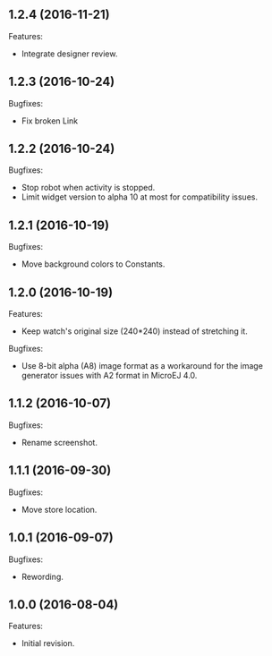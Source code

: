 ## 1.2.4 (2016-11-21)
Features:
  - Integrate designer review.

## 1.2.3 (2016-10-24)
Bugfixes:
  - Fix broken Link
  
## 1.2.2 (2016-10-24)
Bugfixes:
  - Stop robot when activity is stopped.
  - Limit widget version to alpha 10 at most for compatibility issues.
  
## 1.2.1 (2016-10-19)
Bugfixes:
  - Move background colors to Constants.

## 1.2.0 (2016-10-19)
Features:
  - Keep watch's original size (240*240) instead of stretching it.
  
Bugfixes:
  - Use 8-bit alpha (A8) image format as a workaround for the image generator issues with A2 format in MicroEJ 4.0.
  
## 1.1.2 (2016-10-07)
Bugfixes:
  - Rename screenshot.
  
## 1.1.1 (2016-09-30)
Bugfixes:
  - Move store location.
  
## 1.0.1 (2016-09-07)
Bugfixes:
  - Rewording.

## 1.0.0 (2016-08-04)
Features:
  - Initial revision.
